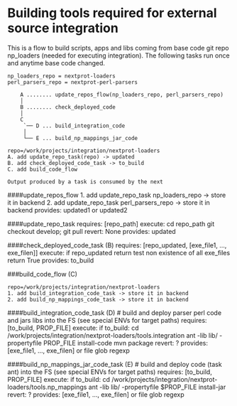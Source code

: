 # Building tools required for external source integration

This is a flow to build scripts, apps and libs coming from base code git repo np_loaders (needed for executing integration).
The following tasks run once and anytime base code changed.

    np_loaders_repo = nextprot-loaders
    perl_parsers_repo = nextprot-perl-parsers

        A ........ update_repos_flow(np_loaders_repo, perl_parsers_repo)
        │
        B ........ check_deployed_code
        │
        C
         `── D ... build_integration_code
         │
         └── E ... build_np_mappings_jar_code

    repo=/work/projects/integration/nextprot-loaders
    A. add update_repo_task(repo) -> updated
    B. add check_deployed_code_task -> to_build
    C. add build_code_flow

    Output produced by a task is consumed by the next

####update_repos_flow
    1. add update_repo_task np_loaders_repo -> store it in backend
    2. add update_repo_task perl_parsers_repo -> store it in backend
    provides: updated1 or updated2

####update_repo_task
    requires: [repo_path]
    execute:
        cd repo_path
        git checkout develop; git pull
    revert:
        None
    provides: updated

####check_deployed_code_task (B)
    requires: [repo_updated, [exe_file1, ..., exe_filen]]
    execute:
        if repo_updated
            return test non existence of all exe_files
        return True
    provides: to_build

###build_code_flow (C)

    repo=/work/projects/integration/nextprot-loaders
    1. add build_integration_code_task -> store it in backend
    2. add build_np_mappings_code_task -> store it in backend

####build_integration_code_task (D)
    # build and deploy parser perl code and jars libs into the FS (see special ENVs for target paths)
    requires: [to_build, PROP_FILE]
    execute:
        if to_build:
            cd /work/projects/integration/nextprot-loaders/tools.integration
            ant -lib lib/ -propertyfile PROP_FILE install-code
            mvn package
    revert:
        ?
    provides: [exe_file1, ..., exe_filen] or file glob regexp

####build_np_mappings_jar_code_task (E)
    # build and deploy code (task ant) into the FS (see special ENVs for target paths)
    requires: [to_build, PROP_FILE]
    execute:
        if to_build:
            cd /work/projects/integration/nextprot-loaders/tools.np_mappings
            ant -lib lib/ -propertyfile $PROP_FILE install-jar
    revert:
        ?
    provides: [exe_file1, ..., exe_filen] or file glob regexp



